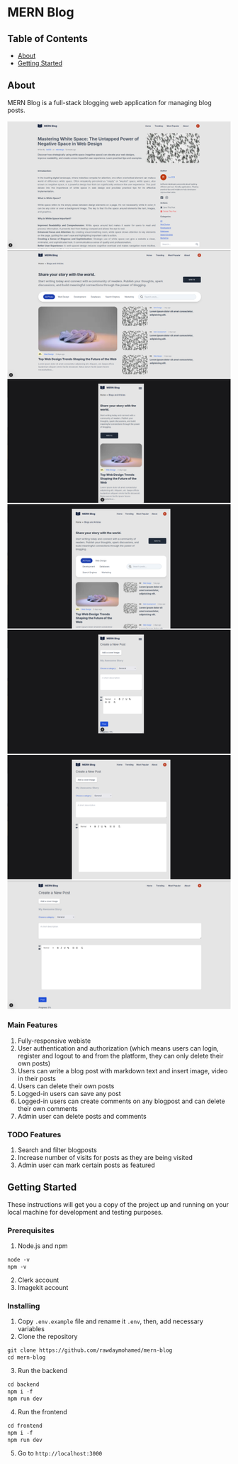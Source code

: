 # MERN Blog

## Table of Contents

- [About](#about)
- [Getting Started](#getting_started)

## About <a name = "about"></a>

MERN Blog is a full-stack blogging web application for managing blog posts.
<br><br>
![](./imgs/mern-blog-post-rawda-yasser-mohamed-github7.png)
![](./imgs/mern-blog-home-rawda-yasser-mohamed-github.png)
![](./imgs/mern-blog-rawda-yasser-mohamed-github2.png)
![](./imgs/mern-blog-rawda-yasser-mohamed-github3.png)
![](./imgs/mern-blog-rawda-yasser-mohamed-github4.png)
![](./imgs/mern-blog-rawda-yasser-mohamed-github5.png)
![](./imgs/mern-blog-rawda-yasser-mohamed-github6.png)

### Main Features

1. Fully-responsive webiste
2. User authentication and authorization (which means users can login, register and logout to and from the platform, they can only delete their own posts)
3. Users can write a blog post with markdown text and insert image, video in their posts
4. Users can delete their own posts
5. Logged-in users can save any post
6. Logged-in users can create comments on any blogpost and can delete their own comments
7. Admin user can delete posts and comments

### TODO Features

1. Search and filter blogposts
2. Increase number of visits for posts as they are being visited
3. Admin user can mark certain posts as featured

## Getting Started <a name = "getting_started"></a>

These instructions will get you a copy of the project up and running on your local machine for development and testing purposes.

### Prerequisites

1. Node.js and npm

```
node -v
npm -v
```

2. Clerk account
3. Imagekit account

### Installing

1. Copy `.env.example` file and rename it `.env`, then, add necessary variables
2. Clone the repository

```
git clone https://github.com/rawdaymohamed/mern-blog
cd mern-blog
```

3. Run the backend

```
cd backend
npm i -f
npm run dev
```

4. Run the frontend

```
cd frontend
npm i -f
npm run dev
```

5. Go to `http://localhost:3000`

